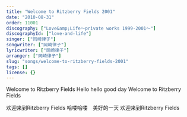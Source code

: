 ```yaml
---
title: "Welcome to Ritzberry Fields 2001"
date: "2010-08-31"
order: 11001
discography: ["Love&amp;Life〜private works 1999-2001〜"]
discographyId: ["love-and-life"]
singer: ["岡崎律子"]
songwriter: ["岡崎律子"]
lyricwriter: ["岡崎律子"]
arranger: ["岡崎律子"]
slug: "songs/welcome-to-ritzberry-fields-2001"
tags: []
license: {}
---
```


Welcome to Ritzberry Fields 
Hello hello good day 
Welcome to Ritzberry Fields

欢迎来到Ritzberry Fields 
哈喽哈喽　美好的一天 
欢迎来到Ritzberry Fields

